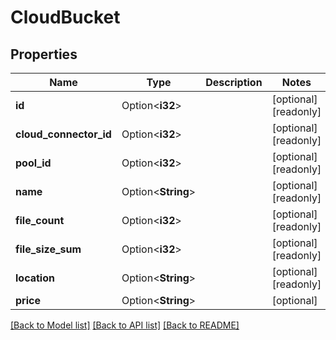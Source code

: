 # CloudBucket

## Properties

Name | Type | Description | Notes
------------ | ------------- | ------------- | -------------
**id** | Option<**i32**> |  | [optional][readonly]
**cloud_connector_id** | Option<**i32**> |  | [optional][readonly]
**pool_id** | Option<**i32**> |  | [optional][readonly]
**name** | Option<**String**> |  | [optional][readonly]
**file_count** | Option<**i32**> |  | [optional][readonly]
**file_size_sum** | Option<**i32**> |  | [optional][readonly]
**location** | Option<**String**> |  | [optional][readonly]
**price** | Option<**String**> |  | [optional]

[[Back to Model list]](../README.md#documentation-for-models) [[Back to API list]](../README.md#documentation-for-api-endpoints) [[Back to README]](../README.md)


